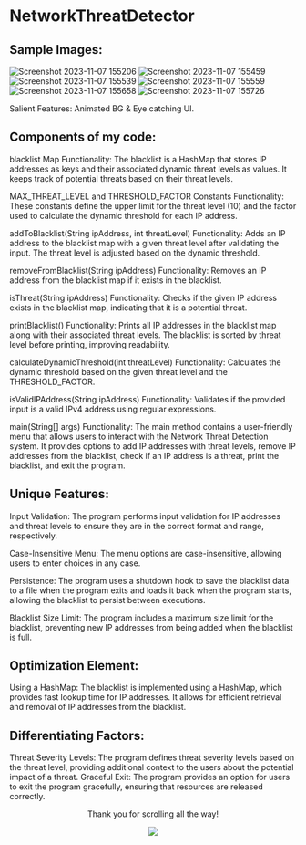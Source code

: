 # NetworkThreatDetector
## Sample Images:
![Screenshot 2023-11-07 155206](https://github.com/winverma/NetworkThreatDetector/assets/82725829/27018fa4-fbc3-4bcd-b76f-af00e48c39d2)
![Screenshot 2023-11-07 155459](https://github.com/winverma/NetworkThreatDetector/assets/82725829/d0b1ba0b-f9a7-4644-b94a-aade1a82865b)
![Screenshot 2023-11-07 155539](https://github.com/winverma/NetworkThreatDetector/assets/82725829/c89dc971-3eb7-4ce2-a62e-b26727ba2caf)
![Screenshot 2023-11-07 155559](https://github.com/winverma/NetworkThreatDetector/assets/82725829/63e91426-4367-44a3-acbd-5bbe6fa14c9b)
![Screenshot 2023-11-07 155658](https://github.com/winverma/NetworkThreatDetector/assets/82725829/57703ca6-c76d-4680-8a4d-961758dc9a53)
![Screenshot 2023-11-07 155726](https://github.com/winverma/NetworkThreatDetector/assets/82725829/f7f7d579-d3ee-4d61-8cc5-e2bde0339224)

Salient Features: Animated BG & Eye catching UI.

## Components of my code: 

blacklist Map Functionality: The blacklist is a HashMap that stores IP addresses as keys and their associated dynamic threat levels as values. It keeps track of potential threats based on their threat levels.

MAX_THREAT_LEVEL and THRESHOLD_FACTOR Constants Functionality: These constants define the upper limit for the threat level (10) and the factor used to calculate the dynamic threshold for each IP address.

addToBlacklist(String ipAddress, int threatLevel) Functionality: Adds an IP address to the blacklist map with a given threat level after validating the input. The threat level is adjusted based on the dynamic threshold.

removeFromBlacklist(String ipAddress) Functionality: Removes an IP address from the blacklist map if it exists in the blacklist.

isThreat(String ipAddress) Functionality: Checks if the given IP address exists in the blacklist map, indicating that it is a potential threat.

printBlacklist() Functionality: Prints all IP addresses in the blacklist map along with their associated threat levels. The blacklist is sorted by threat level before printing, improving readability.

calculateDynamicThreshold(int threatLevel) Functionality: Calculates the dynamic threshold based on the given threat level and the THRESHOLD_FACTOR.

isValidIPAddress(String ipAddress) Functionality: Validates if the provided input is a valid IPv4 address using regular expressions.

main(String[] args) Functionality: The main method contains a user-friendly menu that allows users to interact with the Network Threat Detection system. It provides options to add IP addresses with threat levels, remove IP addresses from the blacklist, check if an IP address is a threat, print the blacklist, and exit the program.


## Unique Features:

Input Validation: The program performs input validation for IP addresses and threat levels to ensure they are in the correct format and range, respectively.

Case-Insensitive Menu: The menu options are case-insensitive, allowing users to enter choices in any case.

Persistence: The program uses a shutdown hook to save the blacklist data to a file when the program exits and loads it back when the program starts, allowing the blacklist to persist between executions.

Blacklist Size Limit: The program includes a maximum size limit for the blacklist, preventing new IP addresses from being added when the blacklist is full.


## Optimization Element:

Using a HashMap: The blacklist is implemented using a HashMap, which provides fast lookup time for IP addresses. It allows for efficient retrieval and removal of IP addresses from the blacklist.


## Differentiating Factors:

Threat Severity Levels: The program defines threat severity levels based on the threat level, providing additional context to the users about the potential impact of a threat.
Graceful Exit: The program provides an option for users to exit the program gracefully, ensuring that resources are released correctly.

<p align="center">Thank you for scrolling all the way!</p>
<p align="center"><a href="#top"><img src="https://img.shields.io/badge/-Back%20to%20Top-cyan?style=for-the-badge" /></a></p>
